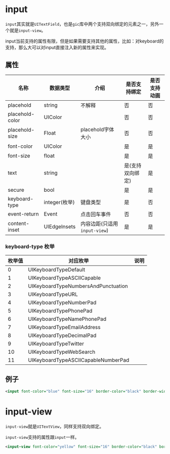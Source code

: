 # input

`input`其实就是`UITextField`，也是`gic`库中两个支持双向绑定的元素之一，另外一个就是`input-view`。

input当前支持的属性有限，但是如果需要支持其他的属性，比如：对keyboard的支持，那么大可以对input直接注入新的属性来实现。

## 属性

| 名称            | 数据类型      | 介绍                         | 是否支持绑定     | 是否支持动画 |
| --------------- | ------------- | ---------------------------- | ---------------- | ------------ |
| placehold       | string        | 不解释                       | 否               | 否           |
| placehold-color | UIColor       |                              | 否               | 否           |
| placehold-size  | Float         | placehold字体大小            | 否               | 否           |
| font-color      | UIColor       |                              | 是               | 是           |
| font-size       | float         |                              | 是               | 是           |
| text            | string        |                              | 是(支持双向绑定) | 是           |
| secure          | bool          |                              | 是               | 是           |
| keyboard-type   | integer(枚举) | 键盘类型                     | 是               | 否           |
| event-return    | Event         | 点击回车事件                 | 否               | 否           |
| content-inset   | UIEdgeInsets  | 内容边距(只适用`input-view`) | 是               | 是           |

###  keyboard-type 枚举

| 枚举值 | 对应枚举                            | 说明 |
| ------ | ----------------------------------- | ---- |
| 0      | UIKeyboardTypeDefault               |      |
| 1      | UIKeyboardTypeASCIICapable          |      |
| 2      | UIKeyboardTypeNumbersAndPunctuation |      |
| 3      | UIKeyboardTypeURL                   |      |
| 4      | UIKeyboardTypeNumberPad             |      |
| 5      | UIKeyboardTypePhonePad              |      |
| 6      | UIKeyboardTypeNamePhonePad          |      |
| 7      | UIKeyboardTypeEmailAddress          |      |
| 8      | UIKeyboardTypeDecimalPad            |      |
| 9      | UIKeyboardTypeTwitter               |      |
| 10     | UIKeyboardTypeWebSearch             |      |
| 11     | UIKeyboardTypeASCIICapableNumberPad |      |





## 例子

```xml
<input font-color="blue" font-size="16" border-color="black" border-width="0.5" text="{{ exp=name,mode=2}}" placehold="请输入用户名" placehold-color="red" placehold-size="16" height="31"/>
```





# input-view

`input-view`就是`UITextView`，同样支持双向绑定。

`input-view`支持的属性跟`input`一样。



```Xml
<input-view font-color="yellow" font-size="16" border-color="black" border-width="0.5" text="你是input-view" placehold="请输入用户名" height="100"/>
```

